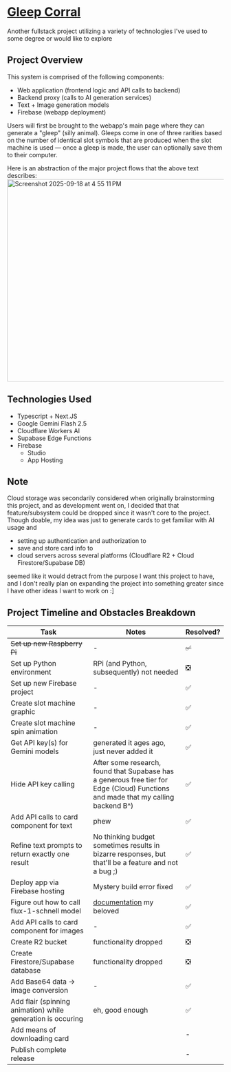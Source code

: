 # [Gleep Corral](https://gleep-corral.web.app/)
Another fullstack project utilizing a variety of technologies I've used to some degree or would like to explore

## Project Overview
This system is comprised of the following components:
- Web application (frontend logic and API calls to backend)
- Backend proxy (calls to AI generation services)
- Text + Image generation models
- Firebase (webapp deployment)

Users will first be brought to the webapp's main page where they can generate a "gleep" (silly animal). Gleeps come in one of three rarities based on the number of identical slot symbols that are produced when the slot machine is used — once a gleep is made, the user can optionally save them to their computer.

Here is an abstraction of the major project flows that the above text describes:
<img width="876" height="469" alt="Screenshot 2025-09-18 at 4 55 11 PM" src="https://github.com/user-attachments/assets/291393d1-fc57-4fc1-93c4-22f372e21e67" />


## Technologies Used
- Typescript + Next.JS
- Google Gemini Flash 2.5
- Cloudflare Workers AI
- Supabase Edge Functions
- Firebase
    - Studio
    - App Hosting
 
## Note
Cloud storage was secondarily considered when originally brainstorming this project, and as development went on, I decided that that feature/subsystem could be dropped since it wasn't core to the project.
Though doable, my idea was just to generate cards to get familiar with AI usage and
- setting up authentication and authorization to
- save and store card info to
- cloud servers across several platforms (Cloudflare R2 + Cloud Firestore/Supabase DB)

seemed like it would detract from the purpose I want this project to have, and I don't really plan on expanding the project into something greater since I have other ideas I want to work on :]

## Project Timeline and Obstacles Breakdown
Task | Notes | Resolved?
--- | --- | ---
~~Set up new Raspberry Pi~~ | - | ~~✅~~
Set up Python environment | RPi (and Python, subsequently) not needed | ❎
Set up new Firebase project | - | ✅
Create slot machine graphic | - | ✅
Create slot machine spin animation | - | ✅
Get API key(s) for Gemini models | generated it ages ago, just never added it | ✅
Hide API key calling | After some research, found that Supabase has a generous free tier for Edge (Cloud) Functions and made that my calling backend B^) | ✅
Add API calls to card component for text | phew | ✅
Refine text prompts to return exactly one result | No thinking budget sometimes results in bizarre responses, but that'll be a feature and not a bug ;) | ✅
Deploy app via Firebase hosting | Mystery build error fixed | ✅
Figure out how to call flux-1-schnell model | [documentation](https://developers.cloudflare.com/workers-ai/models/flux-1-schnell/) my beloved | ✅ 
Add API calls to card component for images | - | ✅
Create R2 bucket | functionality dropped | ❎
Create Firestore/Supabase database | functionality dropped | ❎
Add Base64 data -> image conversion | - | ✅
Add flair (spinning animation) while generation is occuring | eh, good enough | ✅
Add means of downloading card | | -
Publish complete release | | -
